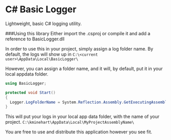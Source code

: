# C# Basic Logger
Lightweight, basic C# logging utility.


###Using this library
Either import the .csproj or compile it and add a reference to BasicLogger.dll

In order to use this in your project, simply assign a log folder name.  By default, the logs will show up in ``C:\<current user>\AppData\Local\BasicLogger\``

However, you can assign a folder name, and it will, by default, put it in your local appdata folder.

```C#
using BasicLogger;

protected void Start() 
{
  Logger.LogFolderName = System.Reflection.Assembly.GetExecutingAssembly().GetName().Name;
}
```
This will put your logs in your local app data folder, with the name of your project.
``C:\kminehart\AppData\Local\MyProjectAssemblyName\``

You are free to use and distribute this application however you see fit.
